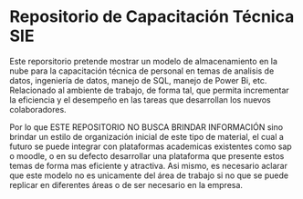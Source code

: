 ﻿# Repositorio de Capacitación Técnica SIE
Este reporsitorio pretende mostrar un modelo de almacenamiento en la nube para la capacitación técnica de personal en temas de analisis de datos, ingeniería de datos, manejo de SQL, manejo de Power Bi, etc. Relacionado al ambiente de trabajo, de forma tal, que permita incrementar la eficiencia y el desempeño en las tareas que desarrollan los nuevos colaboradores.

Por lo que ESTE REPOSITORIO NO BUSCA BRINDAR INFORMACIÓN sino brindar un estilo de organización inicial de este tipo de material, el cual a futuro se puede integrar con plataformas academicas existentes como sap o moodle, o en su defecto desarrollar una plataforma que presente estos temas de forma mas eficiente y atractiva. Asi mismo, es necesario aclarar que este modelo no es unicamente del área de trabajo si no que se puede replicar en diferentes áreas o de ser necesario en la empresa.
